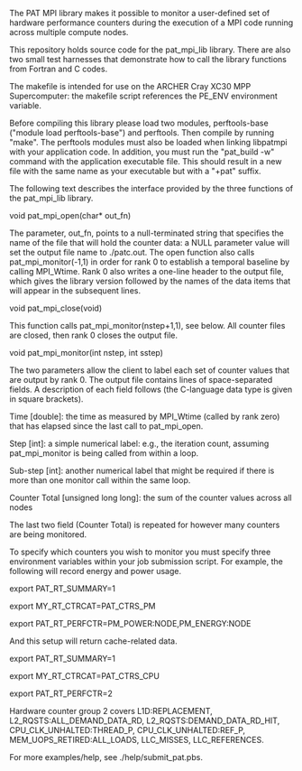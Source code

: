 The PAT MPI library makes it possible to monitor a user-defined set of
hardware performance counters during the execution of a MPI code running
across multiple compute nodes.

This repository holds source code for the pat_mpi_lib library. There are
also two small test harnesses that demonstrate how to call the library
functions from Fortran and C codes.

The makefile is intended for use on the ARCHER Cray XC30 MPP Supercomputer:
the makefile script references the PE_ENV environment variable.

Before compiling this library please load two modules, perftools-base ("module load perftools-base")
and perftools. Then compile by running "make". The perftools modules must also be loaded when linking
libpatmpi with your application code. In addition, you must run the "pat_build -w" command
with the application executable file. This should result in a new file with the same name
as your executable but with a "+pat" suffix.

The following text describes the interface provided by the three functions
of the pat_mpi_lib library.

void pat_mpi_open(char* out_fn)

The parameter, out_fn, points to a null-terminated string that specifies the name of the file that will hold the counter data:
a NULL parameter value will set the output file name to ./patc.out. The open function also calls pat_mpi_monitor(-1,1) in order for rank 0 to establish a temporal baseline by calling MPI_Wtime. Rank 0 also writes a one-line header to the output file, which gives the library version followed by the names of the data items that will appear in the subsequent lines.

void pat_mpi_close(void)

This function calls pat_mpi_monitor(nstep+1,1), see below. All counter files are closed, then rank 0 closes the output file.

void pat_mpi_monitor(int nstep, int sstep)

The two parameters allow the client to label each set of counter values that are output by rank 0. The output file contains lines of space-separated fields. A description of each field follows (the  C-language data type is given in square brackets).

Time [double]: the time as measured by MPI_Wtime (called by rank zero) that has elapsed since the last call to pat_mpi_open. 

Step [int]: a simple numerical label: e.g., the iteration count, assuming pat_mpi_monitor is being called from within a loop. 

Sub-step [int]: another numerical label that might be required if there is more than one monitor call within the same loop.

Counter Total [unsigned long long]: the sum of the counter values across all nodes

The last two field (Counter Total) is repeated for however many counters are being monitored. 

To specify which counters you wish to monitor you must specify three environment variables within your job submission
script. For example, the following will record energy and power usage.

export PAT_RT_SUMMARY=1

export MY_RT_CTRCAT=PAT_CTRS_PM

export PAT_RT_PERFCTR=PM_POWER:NODE,PM_ENERGY:NODE

And this setup will return cache-related data.

export PAT_RT_SUMMARY=1

export MY_RT_CTRCAT=PAT_CTRS_CPU

export PAT_RT_PERFCTR=2

Hardware counter group 2 covers L1D:REPLACEMENT, L2_RQSTS:ALL_DEMAND_DATA_RD, L2_RQSTS:DEMAND_DATA_RD_HIT, CPU_CLK_UNHALTED:THREAD_P, CPU_CLK_UNHALTED:REF_P, MEM_UOPS_RETIRED:ALL_LOADS, LLC_MISSES, LLC_REFERENCES.

For more examples/help, see ./help/submit_pat.pbs.
